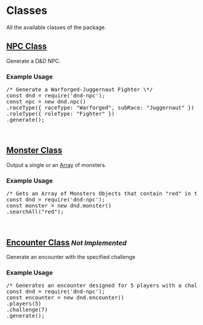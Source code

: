 <script>const page = "class"</script>

<h1 class="center title"><b>Classes</b></h1>
<p class="center">All the available classes of the package.</p>

<h2><a href="./class/npc.html"><b>NPC Class</b></a></h2>
<div class="embed">
	<p>Generate a D&D NPC.</p>
	<h3>Example Usage</h3>
<pre>
<span class="comment">/* Generate a Warforged-Juggernaut Fighter \*/</span>
<span class="keyword">const</span> dnd <span class="require">= require</span>(<span class="string">'dnd-npc'</span>);
<span class="keyword">const</span> npc <span class="require">=</span> <span class="keyword">new</span> dnd.<span class="json">npc</span>()
.<span class="function">raceType</span>({ <span class="json">raceType</span><span class="require">:</span> <span class="string">"Warforged"</span>, <span class="json">subRace</span><span class="require">:</span> <span class="string">"Juggernaut"</span> })
.<span class="function">roleType</span>({ <span class="json">roleType</span><span class="require">:</span> <span class="string">"Fighter"</span> })
.<span class="function">generate</span>();
</pre>
</div><br>

<h2><a href="./class/monster.html"><b>Monster Class</b></a></h2>
<div class="embed">
<p>Output a single or an <a href="https://developer.mozilla.org/en-US/docs/Web/JavaScript/Reference/Global_Objects/Array">Array</a> of monsters.</p>
<h3>Example Usage</h3>
<pre>
<span class="comment">/* Gets an Array of Monsters Objects that contain "red" in their name \*/</span>
<span class="keyword">const</span> dnd <span class="require">= require</span>(<span class="string">'dnd-npc'</span>);
<span class="keyword">const</span> monster <span class="require">=</span> <span class="keyword">new</span> dnd.<span class="json">monster</span>()
.<span class="function">searchAll</span>(<span class="string">"red"</span>);
</pre>
</div><br>

<h2><a href="./class/encounter.html"><b>Encounter Class</b></a><small> <span class="gray"><i>Not Implemented</i></span></small></h2>
<div class="embed">
<p>Generate an encounter with the specified challenge</p>
<h3>Example Usage</h3>
<pre>
<span class="comment">/* Generates an encounter designed for 5 players with a challenge rating of 7 \*/</span>
<span class="keyword">const</span> dnd <span class="require">= require</span>(<span class="string">'dnd-npc'</span>);
<span class="keyword">const</span> encounter <span class="require">=</span> <span class="keyword">new</span> dnd.<span class="json">encounter</span>()
.<span class="function">players</span>(<span class="bool">5</span>)
.<span class="function">challenge</span>(<span class="bool">7</span>)
.<span class="function">generate</span>();
</pre>
</div>
